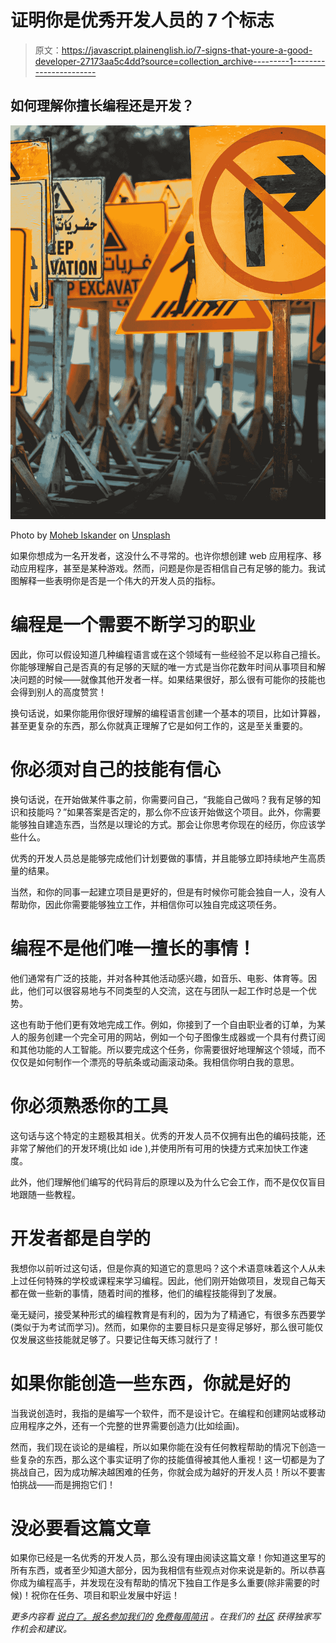 # 证明你是优秀开发人员的 7 个标志

> 原文：<https://javascript.plainenglish.io/7-signs-that-youre-a-good-developer-27173aa5c4dd?source=collection_archive---------1----------------------->

## 如何理解你擅长编程还是开发？

![](img/f3f745d8db28db10b0df5bb54bfa3d02.png)

Photo by [Moheb Iskander](https://unsplash.com/@mohebisk?utm_source=unsplash&utm_medium=referral&utm_content=creditCopyText) on [Unsplash](https://unsplash.com/s/photos/signs?utm_source=unsplash&utm_medium=referral&utm_content=creditCopyText)

如果你想成为一名开发者，这没什么不寻常的。也许你想创建 web 应用程序、移动应用程序，甚至是某种游戏。然而，问题是你是否相信自己有足够的能力。我试图解释一些表明你是否是一个伟大的开发人员的指标。

# 编程是一个需要不断学习的职业

因此，你可以假设知道几种编程语言或在这个领域有一些经验不足以称自己擅长。你能够理解自己是否真的有足够的天赋的唯一方式是当你花数年时间从事项目和解决问题的时候——就像其他开发者一样。如果结果很好，那么很有可能你的技能也会得到别人的高度赞赏！

换句话说，如果你能用你很好理解的编程语言创建一个基本的项目，比如计算器，甚至更复杂的东西，那么你就真正理解了它是如何工作的，这是至关重要的。

# 你必须对自己的技能有信心

换句话说，在开始做某件事之前，你需要问自己，“我能自己做吗？我有足够的知识和技能吗？”如果答案是否定的，那么你不应该开始做这个项目。此外，你需要能够独自建造东西，当然是以理论的方式。那会让你思考你现在的经历，你应该学些什么。

优秀的开发人员总是能够完成他们计划要做的事情，并且能够立即持续地产生高质量的结果。

当然，和你的同事一起建立项目是更好的，但是有时候你可能会独自一人，没有人帮助你，因此你需要能够独立工作，并相信你可以独自完成这项任务。

# 编程不是他们唯一擅长的事情！

他们通常有广泛的技能，并对各种其他活动感兴趣，如音乐、电影、体育等。因此，他们可以很容易地与不同类型的人交流，这在与团队一起工作时总是一个优势。

这也有助于他们更有效地完成工作。例如，你接到了一个自由职业者的订单，为某人的服务创建一个完全可用的网站，例如一个句子图像生成器或一个具有付费订阅和其他功能的人工智能。所以要完成这个任务，你需要很好地理解这个领域，而不仅仅是如何制作一个漂亮的导航条或动画滚动条。我相信你明白我的意思。

# 你必须熟悉你的工具

这句话与这个特定的主题极其相关。优秀的开发人员不仅拥有出色的编码技能，还非常了解他们的开发环境(比如 ide ),并使用所有可用的快捷方式来加快工作速度。

此外，他们理解他们编写的代码背后的原理以及为什么它会工作，而不是仅仅盲目地跟随一些教程。

# 开发者都是自学的

我想你以前听过这句话，但是你真的知道它的意思吗？这个术语意味着这个人从未上过任何特殊的学校或课程来学习编程。因此，他们刚开始做项目，发现自己每天都在做一些新的事情，随着时间的推移，他们的编程技能得到了发展。

毫无疑问，接受某种形式的编程教育是有利的，因为为了精通它，有很多东西要学(类似于为考试而学习)。然而，如果你的主要目标只是变得足够好，那么很可能仅仅发展这些技能就足够了。只要记住每天练习就行了！

# 如果你能创造一些东西，你就是好的

当我说创造时，我指的是编写一个软件，而不是设计它。在编程和创建网站或移动应用程序之外，还有一个完整的世界需要创造力(比如绘画)。

然而，我们现在谈论的是编程，所以如果你能在没有任何教程帮助的情况下创造一些复杂的东西，那么这个事实证明了你的技能值得被其他人重视！这一切都是为了挑战自己，因为成功解决越困难的任务，你就会成为越好的开发人员！所以不要害怕挑战——而是拥抱它们！

# 没必要看这篇文章

如果你已经是一名优秀的开发人员，那么没有理由阅读这篇文章！你知道这里写的所有东西，或者至少知道大部分，因为我相信有些观点对你来说是新的。所以恭喜你成为编程高手，并发现在没有帮助的情况下独自工作是多么重要(除非需要的时候)！祝你在任务、项目和职业发展中好运！

*更多内容看* [*说白了。报名参加我们的*](http://plainenglish.io/) [*免费每周简讯*](http://newsletter.plainenglish.io/) *。在我们的* [*社区*](https://discord.gg/GtDtUAvyhW) *获得独家写作机会和建议。*
